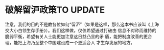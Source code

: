 # 破解留沪政策TO UPDATE

注意，我们的目的不是教各位如何“留沪”（如果是这样，那么这本书应该叫《上海交大小白领生存手册》）。我们这样做，仅仅希望通过打破由 信息不对称而维持的脆弱平衡，希望有关人士能更加注意这日益凸显的矛 盾，能把制度改善的更合理，能把上海乃至整个中国建设成一个更适合人 才生存发展的地方。

